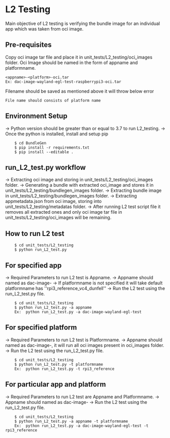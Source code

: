 # L2 Testing
Main objective of L2 testing is verifying the bundle image for an individual app which was taken from oci image.

## Pre-requisites
Copy oci image tar file and place it in unit_tests/L2_testing/oci_images folder.
Oci Image should be named in the form of appname and platformname.
```
<appname>-<platform>-oci.tar
Ex: dac-image-wayland-egl-test-raspberrypi3-oci.tar
```
Filename should be saved as mentioned above it will throw below error
```
File name should consists of platform name
```

## Environment Setup
-> Python version should be greater than or equal to 3.7 to run L2_testing.
-> Once the python is installed, install and setup pip
```console
    $ cd BundleGen
    $ pip install -r requirements.txt
    $ pip install --editable .
```

## run_L2_test.py workflow
-> Extracting oci image and storing in unit_tests/L2_testing/oci_images folder.
-> Generating a bundle with extracted oci_image and stores it in unit_tests/L2_testing/bundlegen_images folder.
-> Extracting bundle image in unit_tests/L2_testing/bundlegen_images folder.
-> Extracting appmetadata.json from oci image, storing into unit_tests/L2_testing/metadatas folder.
-> After running L2 test script file it removes all extracted ones and only oci image tar file in unit_tests/L2_testing/oci_images will be remaining.

## How to run L2 test
```console
    $ cd unit_tests/L2_testing
    $ python run_L2_test.py
```

## For specified app
-> Required Parameters to run L2 test is Appname.
-> Appname should named as dac-image-<Appname>
-> If platformname is not specified it will take default platformname has ''rpi3_reference_vc4_dunfell''
-> Run the L2 test using the run_L2_test.py file.
```console
    $ cd unit_tests/L2_testing
    $ python run_L2_test.py -a appname
    Ex:  python run_L2_test.py -a dac-image-wayland-egl-test
```
## For specified platform
-> Required Parameters to run L2 test is Platformname.
-> Appname should named as dac-image-<Appname>, it will run all oci images present in oci_images folder.
-> Run the L2 test using the run_L2_test.py file.
```console
    $ cd unit_tests/L2_testing
    $ python run_L2_test.py -t platformname
    Ex:  python run_L2_test.py -t rpi3_reference
```
## For particular app and platform
-> Required Parameters to run L2 test are Appname and Platformname.
-> Appname should named as dac-image-<Appname>
-> Run the L2 test using the run_L2_test.py file.
```console
    $ cd unit_tests/L2_testing
    $ python run_L2_test.py -a appname -t platformname
    Ex:  python run_L2_test.py -a dac-image-wayland-egl-test -t rpi3_reference
```